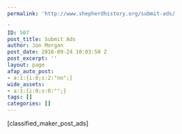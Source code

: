 ```yaml
---
permalink: 'http://www.shepherdhistory.org/submit-ads/

'
ID: 507
post_title: Submit Ads
author: Jon Morgan
post_date: 2016-09-24 10:03:50 Z
post_excerpt: ''
layout: page
afap_auto_post:
- a:1:{i:0;s:2:"no";}
wide_assets:
- a:1:{i:0;s:0:"";}
tags: []
categories: []
---
```


[classified_maker_post_ads]